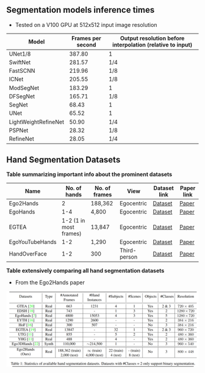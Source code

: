 ## Segmentation models inference times

- Tested on a V100 GPU at 512x512 input image resolution

| Model                           | Frames per second | Output resolution before interpolation (relative to input)   |
| --------------------------------| ------------------| --------------------------------------- |
| UNet1/8                         |      387.80       |                 1                       |
| SwiftNet                        |      281.57       |                 1/4                     |
| FastSCNN                        |      219.96       |                 1/8                     |
| ICNet                           |      205.55       |                 1/8                     |
| ModSegNet                       |      183.29       |                 1                       |
| DFSegNet                        |      165.71       |                 1/8                     |
| SegNet                          |      68.43        |                 1                       |
| UNet                            |      65.52        |                 1                       |
| LightWeightRefineNet            |      50.90        |                 1/4                     |
| PSPNet                          |      28.32        |                 1/8                     |
| RefineNet                       |      28.05        |                 1/4                     |



## Hand Segmentation Datasets 

<b> Table summarizing important info about the prominent datasets </b>

| Name         | No. of hands  | No. of frames | View     | Dataset link | Paper link | 
|--------------|---------------|---------------|----------|-------------------|-------|
| Ego2Hands | 2 | 188,362 | Egocentric | [Dataset](https://github.com/AlextheEngineer/Ego2Hands) | [Paper](https://arxiv.org/abs/2011.07252) |
| EgoHands | 1-4 | 4,800 | Egocentric | [Dataset](http://vision.soic.indiana.edu/projects/egohands/) | [Paper](https://openaccess.thecvf.com/content_iccv_2015/html/Bambach_Lending_A_Hand_ICCV_2015_paper.html) |
| EGTEA | 1-2 (1 in most frames) | 13,847 | Egocentric | [Dataset](http://cbs.ic.gatech.edu/fpv/) | [Paper](https://arxiv.org/abs/2006.00626) |
| EgoYouTubeHands | 1-2 | 1,290 | Egocentric | [Dataset](https://github.com/aurooj/Hand-Segmentation-in-the-Wild) | [Paper](https://arxiv.org/abs/1803.03317) |
| HandOverFace | 1-2 | 300 | Third-person | [Dataset](https://github.com/aurooj/Hand-Segmentation-in-the-Wild) | [Paper](https://arxiv.org/abs/1803.03317) |

<b> Table extensively comparing all hand segmentation datasets </b> <br>
- From the Ego2Hands paper

![Table](./datasets_comparison.png "Datasets comparison table")